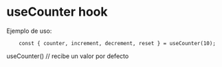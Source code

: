 # useCounter hook 


Ejemplo de uso:
```
    const { counter, increment, decrement, reset } = useCounter(10);

```

useCounter() // recibe un valor por defecto